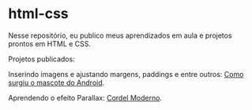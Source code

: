 # html-css
Nesse repositório, eu publico meus aprendizados em aula e projetos prontos em HTML e CSS.

Projetos publicados:

Inserindo imagens e ajustando margens, paddings e entre outros: 
<a href="https://lalaricas.github.io/projeto-android/">Como surgiu o mascote do Android</a>.

Aprendendo o efeito Parallax:
<a href="https://lalaricas.github.io/projeto-cordel/">Cordel Moderno</a>.